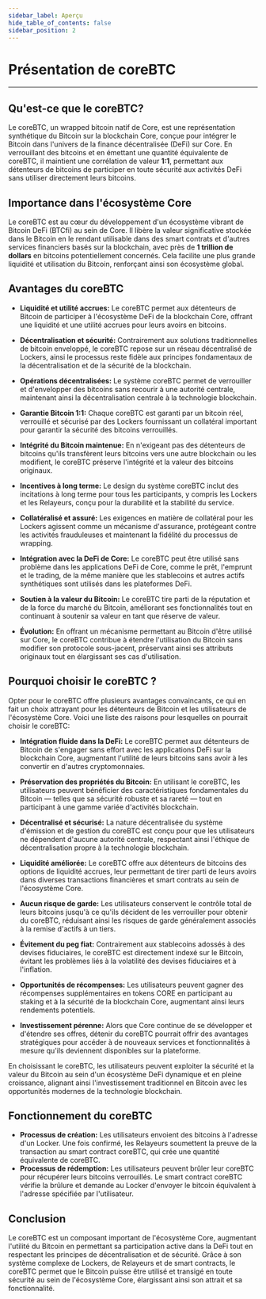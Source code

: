 ```yaml
---
sidebar_label: Aperçu
hide_table_of_contents: false
sidebar_position: 2
---
```


# Présentation de coreBTC

---

## Qu'est-ce que le coreBTC?

Le coreBTC, un wrapped bitcoin natif de Core, est une représentation synthétique du Bitcoin sur la blockchain Core, conçue pour intégrer le Bitcoin dans l'univers de la finance décentralisée (DeFi) sur Core. En verrouillant des bitcoins et en émettant une quantité équivalente de coreBTC, il maintient une corrélation de valeur **1:1**, permettant aux détenteurs de bitcoins de participer en toute sécurité aux activités DeFi sans utiliser directement leurs bitcoins.

## Importance dans l'écosystème Core

Le coreBTC est au cœur du développement d'un écosystème vibrant de Bitcoin DeFi (BTCfi) au sein de Core. Il libère la valeur significative stockée dans le Bitcoin en le rendant utilisable dans des smart contrats et d'autres services financiers basés sur la blockchain, avec près de **1 trillion de dollars** en bitcoins potentiellement concernés. Cela facilite une plus grande liquidité et utilisation du Bitcoin, renforçant ainsi son écosystème global.

## Avantages du coreBTC

- **Liquidité et utilité accrues:** Le coreBTC permet aux détenteurs de Bitcoin de participer à l'écosystème DeFi de la blockchain Core, offrant une liquidité et une utilité accrues pour leurs avoirs en bitcoins.

- **Décentralisation et sécurité:** Contrairement aux solutions traditionnelles de bitcoin enveloppé, le coreBTC repose sur un réseau décentralisé de Lockers, ainsi le processus reste fidèle aux principes fondamentaux de la décentralisation et de la sécurité de la blockchain.

- **Opérations décentralisées:** Le système coreBTC permet de verrouiller et d'envelopper des bitcoins sans recourir à une autorité centrale, maintenant ainsi la décentralisation centrale à la technologie blockchain.

- **Garantie Bitcoin 1:1:** Chaque coreBTC est garanti par un bitcoin réel, verrouillé et sécurisé par des Lockers fournissant un collatéral important pour garantir la sécurité des bitcoins verrouillés.

- **Intégrité du Bitcoin maintenue:** En n'exigeant pas des détenteurs de bitcoins qu'ils transfèrent leurs bitcoins vers une autre blockchain ou les modifient, le coreBTC préserve l'intégrité et la valeur des bitcoins originaux.

- **Incentives à long terme:** Le design du système coreBTC inclut des incitations à long terme pour tous les participants, y compris les Lockers et les Relayeurs, conçu pour la durabilité et la stabilité du service.

- **Collatéralisé et assuré:** Les exigences en matière de collatéral pour les Lockers agissent comme un mécanisme d'assurance, protégeant contre les activités frauduleuses et maintenant la fidélité du processus de wrapping.

- **Intégration avec la DeFi de Core:** Le coreBTC peut être utilisé sans problème dans les applications DeFi de Core, comme le prêt, l'emprunt et le trading, de la même manière que les stablecoins et autres actifs synthétiques sont utilisés dans les plateformes DeFi.

- **Soutien à la valeur du Bitcoin:** Le coreBTC tire parti de la réputation et de la force du marché du Bitcoin, améliorant ses fonctionnalités tout en continuant à soutenir sa valeur en tant que réserve de valeur.

- **Évolution:** En offrant un mécanisme permettant au Bitcoin d'être utilisé sur Core, le coreBTC contribue à étendre l'utilisation du Bitcoin sans modifier son protocole sous-jacent, préservant ainsi ses attributs originaux tout en élargissant ses cas d'utilisation.

## Pourquoi choisir le coreBTC ?

Opter pour le coreBTC offre plusieurs avantages convaincants, ce qui en fait un choix attrayant pour les détenteurs de Bitcoin et les utilisateurs de l'écosystème Core. Voici une liste des raisons pour lesquelles on pourrait choisir le coreBTC:

- **Intégration fluide dans la DeFi:** Le coreBTC permet aux détenteurs de Bitcoin de s'engager sans effort avec les applications DeFi sur la blockchain Core, augmentant l'utilité de leurs bitcoins sans avoir à les convertir en d'autres cryptomonnaies.

- **Préservation des propriétés du Bitcoin:** En utilisant le coreBTC, les utilisateurs peuvent bénéficier des caractéristiques fondamentales du Bitcoin — telles que sa sécurité robuste et sa rareté — tout en participant à une gamme variée d'activités blockchain.

- **Décentralisé et sécurisé:** La nature décentralisée du système d'émission et de gestion du coreBTC est conçu pour que les utilisateurs ne dépendent d'aucune autorité centrale, respectant ainsi l'éthique de décentralisation propre à la technologie blockchain.

- **Liquidité améliorée:** Le coreBTC offre aux détenteurs de bitcoins des options de liquidité accrues, leur permettant de tirer parti de leurs avoirs dans diverses transactions financières et smart contrats au sein de l'écosystème Core.

- **Aucun risque de garde:** Les utilisateurs conservent le contrôle total de leurs bitcoins jusqu'à ce qu'ils décident de les verrouiller pour obtenir du coreBTC, réduisant ainsi les risques de garde généralement associés à la remise d'actifs à un tiers.

- **Évitement du peg fiat:** Contrairement aux stablecoins adossés à des devises fiduciaires, le coreBTC est directement indexé sur le Bitcoin, évitant les problèmes liés à la volatilité des devises fiduciaires et à l'inflation.

- **Opportunités de récompenses:** Les utilisateurs peuvent gagner des récompenses supplémentaires en tokens CORE en participant au staking et à la sécurité de la blockchain Core, augmentant ainsi leurs rendements potentiels.

- **Investissement pérenne:** Alors que Core continue de se développer et d'étendre ses offres, détenir du coreBTC pourrait offrir des avantages stratégiques pour accéder à de nouveaux services et fonctionnalités à mesure qu'ils deviennent disponibles sur la plateforme.

En choisissant le coreBTC, les utilisateurs peuvent exploiter la sécurité et la valeur du Bitcoin au sein d'un écosystème DeFi dynamique et en pleine croissance, alignant ainsi l'investissement traditionnel en Bitcoin avec les opportunités modernes de la technologie blockchain.

## Fonctionnement du coreBTC

- **Processus de création:** Les utilisateurs envoient des bitcoins à l'adresse d'un Locker. Une fois confirmé, les Relayeurs soumettent la preuve de la transaction au smart contract coreBTC, qui crée une quantité équivalente de coreBTC.
- **Processus de rédemption:** Les utilisateurs peuvent brûler leur coreBTC pour récupérer leurs bitcoins verrouillés. Le smart contract coreBTC vérifie la brûlure et demande au Locker d'envoyer le bitcoin équivalent à l'adresse spécifiée par l'utilisateur.

## Conclusion

Le coreBTC est un composant important de l'écosystème Core, augmentant l'utilité du Bitcoin en permettant sa participation active dans la DeFi tout en respectant les principes de décentralisation et de sécurité. Grâce à son système complexe de Lockers, de Relayeurs et de smart contracts, le coreBTC permet que le Bitcoin puisse être utilisé et transigé en toute sécurité au sein de l'écosystème Core, élargissant ainsi son attrait et sa fonctionnalité.
